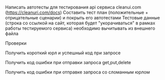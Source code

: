 Написать автотесты для тестирования api сервиса cleanui.com (https://cleanuri.com/docs)
Составить тест план (положительные + отрицательные сценарии) и покрыть его автотестами
Тестовые данные (строка со ссылкой на сайт, которая будет "укорачиваться" в рамках работы тестируемого сервиса) необходимо вычитывать из внешнего файла

Проверки 

 Получить короткий юрл и успешный код при запросе
 
 Получить код ошибки при отправки запроса get,put,delete
 
 Получить код ошибки при отправке запроса со сломанным юрлом
 
